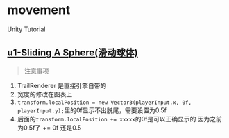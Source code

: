 # movement

Unity Tutorial

## [u1-Sliding A Sphere(滑动球体)][u1]

> 注意事项

1. TrailRenderer 是直接引擎自带的
2. 宽度的修改在图表上
3. `transform.localPosition = new Vector3(playerInput.x, 0f, playerInput.y);`里的0f显示不出脱尾，需要设置为0.5f
4. 后面的`transform.localPosition += xxxxx`的0f是可以正确显示的 因为之前为0.5f了 += 0f 还是0.5

[u1]: https://catlikecoding.com/unity/tutorials/movement/sliding-a-sphere/
